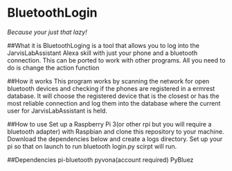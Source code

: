 # BluetoothLogin
_Because your just that lazy!_

##What it is
BluetoothLoging is a tool that allows you to log into the JarvisLabAssistant Alexa skill with just your phone and a bluetooth connection. 
This can be ported to work with other programs. All you need to do is change the action function

##How it works
This program works by scanning the network for open bluetooth devices and 
checking if the phones are registered in a ermrest database. It will choose the 
registered device that is the closest or has the most reliable connection and log them
into the database where the current user for JarvisLabAssistant is held.

##How to use
Set up a Raspberry Pi 3(or other rpi but you will require a bluetooth adapter) with Raspbian 
and clone this repository to your machine. Download the dependencies below and create a logs directory.
Set up your pi so that on launch to run bluetooth login.py scirpt will run.

##Dependencies
pi-bluetooth
pyvona(account required)
PyBluez

